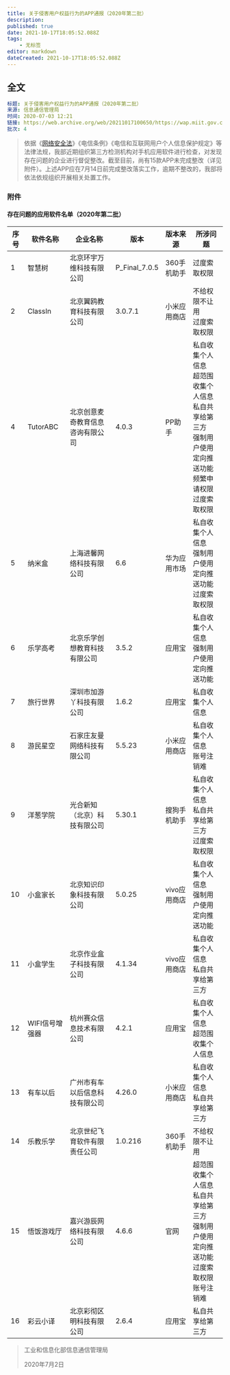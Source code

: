 ```yaml
---
title: 关于侵害用户权益行为的APP通报（2020年第二批）
description: 
published: true
date: 2021-10-17T18:05:52.088Z
tags:
    - 无标签
editor: markdown
dateCreated: 2021-10-17T18:05:52.088Z
---
```


## 全文

```YAML
标题: 关于侵害用户权益行为的APP通报（2020年第二批）
来源: 信息通信管理局
时间: 2020-07-03 12:21
链接: https://web.archive.org/web/20211017100650/https://wap.miit.gov.cn/gyhxxhb/jgsj/xxtxglj/APPqhyhqyzxzzxd/tzgg/art/2020/art_0c4d4e5f7fc24aa0960a3d69043b1c08.html
批次: 4
```

> 依据《[网络安全法](/rule/普通法律/中华人民共和国网络安全法.md)》《电信条例》《电信和互联网用户个人信息保护规定》等法律法规，我部近期组织第三方检测机构对手机应用软件进行检查，对发现存在问题的企业进行督促整改。截至目前，尚有15款APP未完成整改（详见附件）。上述APP应在7月14日前完成整改落实工作，逾期不整改的，我部将依法依规组织开展相关处置工作。

### 附件

#### 存在问题的应用软件名单（2020年第二批）

| 序号 | 软件名称       | 企业名称                         | 版本          | 版本来源     | 所涉问题                                                                                                               |
| ---- | -------------- | -------------------------------- | ------------- | ------------ | ---------------------------------------------------------------------------------------------------------------------- |
| 1    | 智慧树         | 北京环宇万维科技有限公司         | P_Final_7.0.5 | 360手机助手  | 过度索取权限                                                                                                           |
| 2    | ClassIn        | 北京翼鸥教育科技有限公司         | 3.0.7.1       | 小米应用商店 | 不给权限不让用<br>过度索取权限                                                                                         |
| 4    | TutorABC       | 北京创意麦奇教育信息咨询有限公司 | 4.0.3         | PP助手       | 私自收集个人信息<br>超范围收集个人信息<br>私自共享给第三方<br>强制用户使用定向推送功能<br>频繁申请权限<br>过度索取权限 |
| 5    | 纳米盒         | 上海进馨网络科技有限公司         | 6.6           | 华为应用市场 | 私自收集个人信息<br>强制用户使用定向推送功能<br>过度索取权限                                                           |
| 6    | 乐学高考       | 北京乐学创想教育科技有限公司     | 3.5.2         | 应用宝       | 私自收集个人信息<br>强制用户使用定向推送功能                                                                           |
| 7    | 旅行世界       | 深圳市加游丫科技有限公司         | 1.6.2         | 应用宝       | 私自收集个人信息                                                                                                       |
| 8    | 游民星空       | 石家庄友曼网络科技有限公司       | 5.5.23        | 小米应用商店 | 私自收集个人信息<br>账号注销难                                                                                         |
| 9    | 洋葱学院       | 光合新知（北京）科技有限公司     | 5.30.1        | 搜狗手机助手 | 私自收集个人信息<br>私自共享给第三方<br>过度索取权限                                                                   |
| 10   | 小盒家长       | 北京知识印象科技有限公司         | 5.0.25        | vivo应用商店 | 私自收集个人信息<br>强制用户使用定向推送功能                                                                           |
| 11   | 小盒学生       | 北京作业盒子科技有限公司         | 4.1.34        | vivo应用商店 | 私自收集个人信息<br>私自共享给第三方                                                                                   |
| 12   | WIFI信号增强器 | 杭州赛众信息技术有限公司         | 4.2.1         | 应用宝       | 私自收集个人信息<br>超范围收集个人信息                                                                                 |
| 13   | 有车以后       | 广州市有车以后信息科技有限公司   | 4.26.0        | 小米应用商店 | 私自收集个人信息<br>私自共享给第三方                                                                                   |
| 14   | 乐教乐学       | 北京世纪飞育软件有限责任公司     | 1.0.216       | 360手机助手  | 不给权限不让用                                                                                                         |
| 15   | 悟饭游戏厅     | 嘉兴游辰网络科技有限公司         | 4.6.6         | 官网         | 超范围收集个人信息<br>私自共享给第三方<br>强制用户使用定向推送功能<br>过度索取权限<br>账号注销难                       |
| 16   | 彩云小译       | 北京彩彻区明科技有限公司         | 2.6.4         | 应用宝       | 私自共享给第三方                                                                                                       |

> 工业和信息化部信息通信管理局
>
> 2020年7月2日
